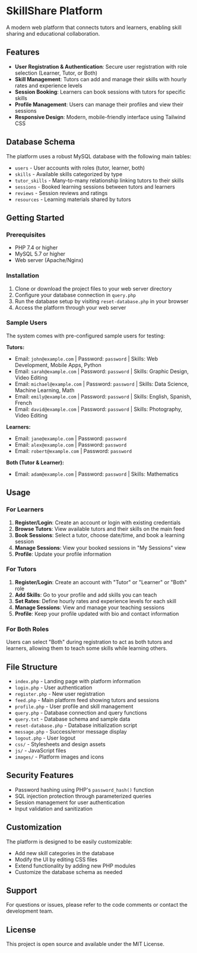 # SkillShare Platform

A modern web platform that connects tutors and learners, enabling skill sharing and educational collaboration.

## Features

- **User Registration & Authentication**: Secure user registration with role selection (Learner, Tutor, or Both)
- **Skill Management**: Tutors can add and manage their skills with hourly rates and experience levels
- **Session Booking**: Learners can book sessions with tutors for specific skills
- **Profile Management**: Users can manage their profiles and view their sessions
- **Responsive Design**: Modern, mobile-friendly interface using Tailwind CSS

## Database Schema

The platform uses a robust MySQL database with the following main tables:

- `users` - User accounts with roles (tutor, learner, both)
- `skills` - Available skills categorized by type
- `tutor_skills` - Many-to-many relationship linking tutors to their skills
- `sessions` - Booked learning sessions between tutors and learners
- `reviews` - Session reviews and ratings
- `resources` - Learning materials shared by tutors

## Getting Started

### Prerequisites

- PHP 7.4 or higher
- MySQL 5.7 or higher
- Web server (Apache/Nginx)

### Installation

1. Clone or download the project files to your web server directory
2. Configure your database connection in `query.php`
3. Run the database setup by visiting `reset-database.php` in your browser
4. Access the platform through your web server

### Sample Users

The system comes with pre-configured sample users for testing:

**Tutors:**
- Email: `john@example.com` | Password: `password` | Skills: Web Development, Mobile Apps, Python
- Email: `sarah@example.com` | Password: `password` | Skills: Graphic Design, Video Editing
- Email: `michael@example.com` | Password: `password` | Skills: Data Science, Machine Learning, Math
- Email: `emily@example.com` | Password: `password` | Skills: English, Spanish, French
- Email: `david@example.com` | Password: `password` | Skills: Photography, Video Editing

**Learners:**
- Email: `jane@example.com` | Password: `password`
- Email: `alex@example.com` | Password: `password`
- Email: `robert@example.com` | Password: `password`

**Both (Tutor & Learner):**
- Email: `adam@example.com` | Password: `password` | Skills: Mathematics

## Usage

### For Learners

1. **Register/Login**: Create an account or login with existing credentials
2. **Browse Tutors**: View available tutors and their skills on the main feed
3. **Book Sessions**: Select a tutor, choose date/time, and book a learning session
4. **Manage Sessions**: View your booked sessions in "My Sessions" view
5. **Profile**: Update your profile information

### For Tutors

1. **Register/Login**: Create an account with "Tutor" or "Learner" or "Both" role
2. **Add Skills**: Go to your profile and add skills you can teach
3. **Set Rates**: Define hourly rates and experience levels for each skill
4. **Manage Sessions**: View and manage your teaching sessions
5. **Profile**: Keep your profile updated with bio and contact information

### For Both Roles

Users can select "Both" during registration to act as both tutors and learners, allowing them to teach some skills while learning others.

## File Structure

- `index.php` - Landing page with platform information
- `login.php` - User authentication
- `register.php` - New user registration
- `feed.php` - Main platform feed showing tutors and sessions
- `profile.php` - User profile and skill management
- `query.php` - Database connection and query functions
- `query.txt` - Database schema and sample data
- `reset-database.php` - Database initialization script
- `message.php` - Success/error message display
- `logout.php` - User logout
- `css/` - Stylesheets and design assets
- `js/` - JavaScript files
- `images/` - Platform images and icons

## Security Features

- Password hashing using PHP's `password_hash()` function
- SQL injection protection through parameterized queries
- Session management for user authentication
- Input validation and sanitization

## Customization

The platform is designed to be easily customizable:

- Add new skill categories in the database
- Modify the UI by editing CSS files
- Extend functionality by adding new PHP modules
- Customize the database schema as needed

## Support

For questions or issues, please refer to the code comments or contact the development team.

## License

This project is open source and available under the MIT License.
